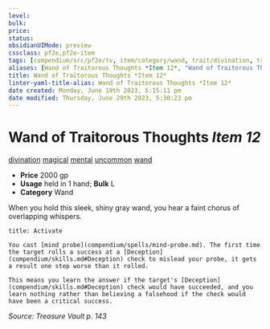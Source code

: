 ```yaml
---
level:
bulk:
price:
status:
obsidianUIMode: preview
cssclass: pf2e,pf2e-item
tags: [compendium/src/pf2e/tv, item/category/wand, trait/divination, trait/magical, trait/mental, trait/uncommon, trait/wand]
aliases: [Wand of Traitorous Thoughts *Item 12*, "Wand of Traitorous Thoughts"]
title: Wand of Traitorous Thoughts *Item 12*
linter-yaml-title-alias: Wand of Traitorous Thoughts *Item 12*
date created: Monday, June 19th 2023, 5:15:11 pm
date modified: Thursday, June 29th 2023, 5:30:23 pm
---
```


# Wand of Traitorous Thoughts *Item 12*

[divination](rules/traits/divination.md) [magical](rules/traits/magical.md) [mental](rules/traits/mental.md) [uncommon](rules/traits/uncommon.md) [wand](rules/traits/wand.md)  

- **Price** 2000 gp
- **Usage** held in 1 hand; **Bulk** L
- **Category** Wand

When you hold this sleek, shiny gray wand, you hear a faint chorus of overlapping whispers.

```ad-embed-ability
title: Activate

You cast [mind probe](compendium/spells/mind-probe.md). The first time the target rolls a success at a [Deception](compendium/skills.md#Deception) check to mislead your probe, it gets a result one step worse than it rolled.

This means you learn the answer if the target's [Deception](compendium/skills.md#Deception) check would have succeeded, and you learn nothing rather than believing a falsehood if the check would have been a critical success.
```

*Source: Treasure Vault p. 143*
